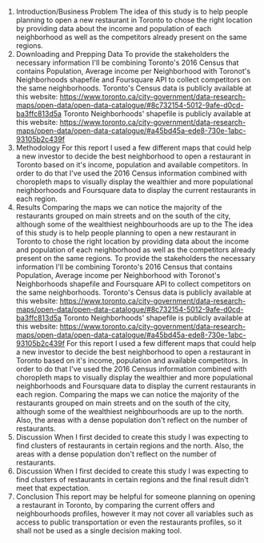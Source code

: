 1) Introduction/Business Problem
The idea of this study is to help people planning to open a new restaurant in Toronto to chose the right location by providing data about the income and population of each neighborhood as well as the competitors already present on the same regions.
2) Downloading and Prepping Data
To provide the stakeholders the necessary information I'll be combining Toronto's 2016 Census that contains Population, Average income per Neighborhood with Toronot's Neighborhoods shapefile and Foursquare API to collect competitors on the same neighborhoods.
Toronto's Census data is publicly available at this website: https://www.toronto.ca/city-government/data-research-maps/open-data/open-data-catalogue/#8c732154-5012-9afe-d0cd-ba3ffc813d5a
Toronto Neighborhoods' shapefile is publicly available at this website: https://www.toronto.ca/city-government/data-research-maps/open-data/open-data-catalogue/#a45bd45a-ede8-730e-1abc-93105b2c439f
3) Methodology
For this report I used a few different maps that could help a new investor to decide the best neighborhood to open a restaurant in Toronto based on it's income, population and available competitors. In order to do that I've used the 2016 Census information combined with choropleth maps to visually display the wealthier and more populational neighborhoods and Foursquare data to display the current restaurants in each region.
4) Results
Comparing the maps we can notice the majority of the restaurants grouped on main streets and on the south of the city, although some of the wealthiest neighbourhoods are up to the The idea of this study is to help people planning to open a new restaurant in Toronto to chose the right location by providing data about the income and population of each neighborhood as well as the competitors already present on the same regions.
To provide the stakeholders the necessary information I'll be combining Toronto's 2016 Census that contains Population, Average income per Neighborhood with Toronot's Neighborhoods shapefile and Foursquare API to collect competitors on the same neighborhoods.
Toronto's Census data is publicly available at this website: https://www.toronto.ca/city-government/data-research-maps/open-data/open-data-catalogue/#8c732154-5012-9afe-d0cd-ba3ffc813d5a
Toronto Neighborhoods' shapefile is publicly available at this website: https://www.toronto.ca/city-government/data-research-maps/open-data/open-data-catalogue/#a45bd45a-ede8-730e-1abc-93105b2c439f
For this report I used a few different maps that could help a new investor to decide the best neighborhood to open a restaurant in Toronto based on it's income, population and available competitors. In order to do that I've used the 2016 Census information combined with choropleth maps to visually display the wealthier and more populational neighborhoods and Foursquare data to display the current restaurants in each region.
Comparing the maps we can notice the majority of the restaurants grouped on main streets and on the south of the city, although some of the wealthiest neighbourhoods are up to the north. Also, the areas with a dense population don't reflect on the number of restaurants.
5) Discussion
When I first decided to create this study I was expecting to find clusters of restaurants in certain regions and the 
north. Also, the areas with a dense population don't reflect on the number of restaurants.
5) Discussion
When I first decided to create this study I was expecting to find clusters of restaurants in certain regions and the final result didn't meet that expectation.
6) Conclusion
This report may be helpful for someone planning on opening a restaurant in Toronto, by comparing the current offers and neighbourhoods profiles, however it may not cover all variables such as access to public transportation or even the restaurants profiles, so it shall not be used as a single decision making tool.

